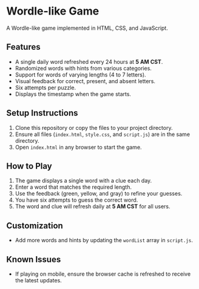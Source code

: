 # Wordle-like Game

A Wordle-like game implemented in HTML, CSS, and JavaScript.

## Features
- A single daily word refreshed every 24 hours at **5 AM CST**.
- Randomized words with hints from various categories.
- Support for words of varying lengths (4 to 7 letters).
- Visual feedback for correct, present, and absent letters.
- Six attempts per puzzle.
- Displays the timestamp when the game starts.

## Setup Instructions
1. Clone this repository or copy the files to your project directory.
2. Ensure all files (`index.html`, `style.css`, and `script.js`) are in the same directory.
3. Open `index.html` in any browser to start the game.

## How to Play
1. The game displays a single word with a clue each day.
2. Enter a word that matches the required length.
3. Use the feedback (green, yellow, and gray) to refine your guesses.
4. You have six attempts to guess the correct word.
5. The word and clue will refresh daily at **5 AM CST** for all users.

## Customization
- Add more words and hints by updating the `wordList` array in `script.js`.

## Known Issues
- If playing on mobile, ensure the browser cache is refreshed to receive the latest updates.
